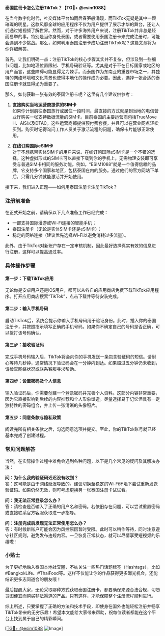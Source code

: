 **泰国註冊卡怎么注册TikTok？【TG💪+ @esim1088】**

在当今数字化时代，社交媒体平台如雨后春笋般涌现，而TikTok无疑是其中一颗璀璨的明星。这款风靡全球的应用程序不仅为用户提供了展示才华的舞台，还让人们通过短视频了解世界。然而，对于许多海外用户来说，注册TikTok并非总是轻而易举的事。特别是当你身处泰国，或者需要使用泰国注册卡来完成注册时，可能会遇到不少挑战。那么，如何利用泰国注册卡成功注册TikTok呢？这篇文章将为你详细解答。

首先，让我们明确一点：注册TikTok的核心步骤其实并不复杂，但涉及到一些细节问题，比如地理位置限制、手机号码验证等。尤其是对于不在目标国家或地区的用户而言，这些障碍可能显得尤为棘手。而泰国作为东南亚的重要市场之一，其独特的网络环境和文化背景也使得本地化的操作成为必要。因此，选择一张合适的泰国注册卡就显得尤为重要了。

那么，如何获取一张有效的泰国注册卡呢？这里有几个建议供参考：

1. **直接购买当地运营商提供的SIM卡**  
   如果你计划前往泰国旅行或居住一段时间，最直接的方式就是到当地的电信营业厅购买一张支持数据流量的SIM卡。目前泰国的主要运营商包括TrueMove H、AIS以及DTAC。这些运营商都提供预付费套餐，并且可以在营业网点轻松买到。购买时记得询问工作人员关于激活流程的问题，确保卡片能够正常使用。

2. **在线订购国际eSIM卡**  
   对于不想携带实体SIM卡的用户来说，在线订购国际eSIM卡是一个不错的选择。这种虚拟形式的SIM卡可以直接下载到你的手机上，无需物理安装即可享受与普通SIM卡相同的服务功能。例如，“ESIM1088”就是一个值得信赖的品牌，它支持多个国家和地区，包括泰国在内的服务。通过他们的官方网站下单后，只需几分钟就能激活并开始使用。

接下来，我们进入正题——如何用泰国注册卡注册TikTok？

### 注册前准备

在正式开始之前，请确保以下几点准备工作已经完成：

- 一部支持国际漫游或Wi-Fi连接的智能手机；
- 泰国注册卡（无论是实体SIM卡还是eSIM卡）；
- 稳定的网络连接（建议优先选择Wi-Fi以避免消耗过多流量）。

此外，由于TikTok对新账户存在一定审核机制，因此最好选择真实有效的信息进行注册，这样可以提高通过率。

### 具体操作步骤

#### 第一步：下载TikTok应用
无论你是安卓用户还是iOS用户，都可以从各自的应用商店免费下载TikTok应用程序。打开应用商店搜索“TikTok”，点击下载并等待安装完成。

#### 第二步：输入手机号码
启动TikTok后，系统会提示你输入手机号码用于验证身份。此时，插入你的泰国注册卡，并按照指示填写正确的手机号码。如果你不确定自己的号码是否正确，可以拨打该号码确认。

#### 第三步：接收验证码
完成手机号码输入后，TikTok将会向你的手机发送一条包含验证码的短信。请耐心等待几秒钟，通常情况下验证码会在一分钟内到达。如果超过五分钟仍未收到，请检查网络状况或联系客服寻求帮助。

#### 第四步：设置密码及个人信息
输入验证码后，你需要创建一个登录密码并完善个人资料。这部分内容非常重要，因为它直接影响到后续的内容推荐和个人形象塑造。尽量选择易于记忆但具有一定独特性的密码组合，并上传一张清晰的头像照片。

#### 第五步：同意条款与隐私政策
阅读完所有相关条款之后，勾选同意选项并提交。至此，你的TikTok账号就已经基本完成了创建过程。

### 常见问题解答

当然，在实际操作过程中难免会遇到各种问题，以下是几个常见的疑问及其解决办法：

**问：为什么我的验证码迟迟没有收到？**  
答：这可能是由于网络延迟导致的。建议切换至稳定的Wi-Fi环境下尝试重新发送验证码。如果仍然无效，则可考虑更换另一张泰国注册卡试试看。

**问：我无法正常登录怎么办？**  
答：请检查是否输入了正确的用户名和密码。若依旧存在问题，可以尝试重置密码或直接联系官方客服获取进一步指导。

**问：注册完成后发现无法正常使用怎么办？**  
答：有时候新账户可能会因为风控原因暂时受限。此时可以稍作等待，同时注意遵守社区规则，避免发布违规内容。一旦恢复正常状态，就可以尽情享受短视频的乐趣啦！

### 小贴士

为了更好地融入泰国本地社交圈，不妨关注一些热门话题标签（Hashtags），比如#BangkokLife、#ThaiFood等。这样不仅能让你的作品获得更多曝光机会，还能结识更多志同道合的朋友哦！

最后提醒大家，无论采取哪种方式获取泰国注册卡，都要确保来源合法合规，切勿贪图便宜而购买非法渠道的产品。只有这样，才能保障整个注册流程顺利进行。

综上所述，只要掌握了正确的方法和技术手段，即使身在国外也能轻松注册并畅享TikTok带来的无穷乐趣！希望本文能给大家带来帮助，祝每位读者都能在这个平台上找到属于自己的精彩瞬间。  

[[TG💪+ @esim1088](https://t.me/s/esim1088) ![Image](https://i.postimg.cc/4NQfJmqS/Snipaste-2025-05-13-00-14-12.png)]